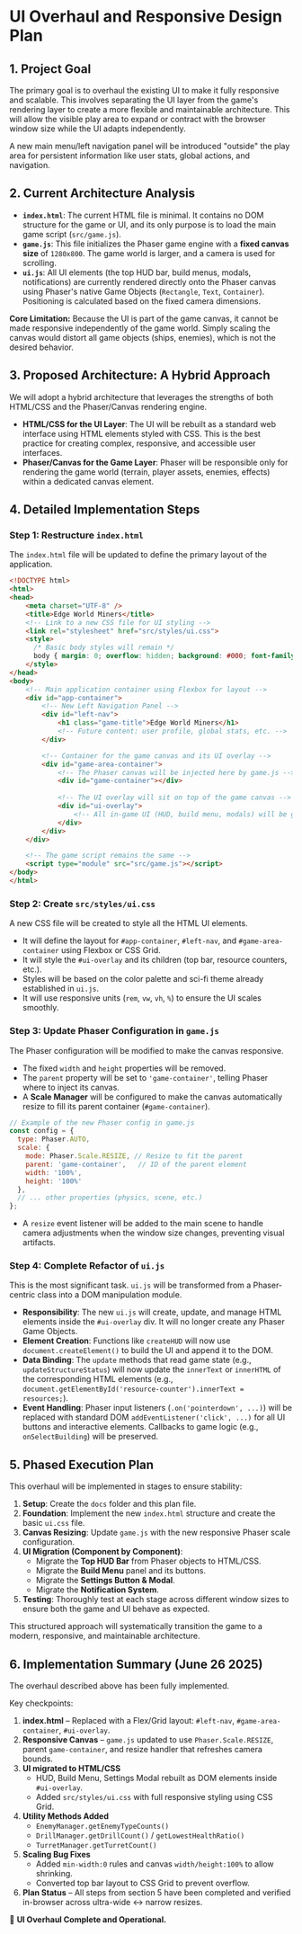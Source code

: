 # UI Overhaul and Responsive Design Plan

## 1. Project Goal

The primary goal is to overhaul the existing UI to make it fully responsive and scalable. This involves separating the UI layer from the game's rendering layer to create a more flexible and maintainable architecture. This will allow the visible play area to expand or contract with the browser window size while the UI adapts independently.

A new main menu/left navigation panel will be introduced "outside" the play area for persistent information like user stats, global actions, and navigation.

## 2. Current Architecture Analysis

*   **`index.html`**: The current HTML file is minimal. It contains no DOM structure for the game or UI, and its only purpose is to load the main game script (`src/game.js`).
*   **`game.js`**: This file initializes the Phaser game engine with a **fixed canvas size** of `1280x800`. The game world is larger, and a camera is used for scrolling.
*   **`ui.js`**: All UI elements (the top HUD bar, build menus, modals, notifications) are currently rendered directly onto the Phaser canvas using Phaser's native Game Objects (`Rectangle`, `Text`, `Container`). Positioning is calculated based on the fixed camera dimensions.

**Core Limitation:** Because the UI is part of the game canvas, it cannot be made responsive independently of the game world. Simply scaling the canvas would distort all game objects (ships, enemies), which is not the desired behavior.

## 3. Proposed Architecture: A Hybrid Approach

We will adopt a hybrid architecture that leverages the strengths of both HTML/CSS and the Phaser/Canvas rendering engine.

*   **HTML/CSS for the UI Layer**: The UI will be rebuilt as a standard web interface using HTML elements styled with CSS. This is the best practice for creating complex, responsive, and accessible user interfaces.
*   **Phaser/Canvas for the Game Layer**: Phaser will be responsible only for rendering the game world (terrain, player assets, enemies, effects) within a dedicated canvas element.

## 4. Detailed Implementation Steps

### Step 1: Restructure `index.html`

The `index.html` file will be updated to define the primary layout of the application.

```html
<!DOCTYPE html>
<html>
<head>
    <meta charset="UTF-8" />
    <title>Edge World Miners</title>
    <!-- Link to a new CSS file for UI styling -->
    <link rel="stylesheet" href="src/styles/ui.css">
    <style>
      /* Basic body styles will remain */
      body { margin: 0; overflow: hidden; background: #000; font-family: 'Rajdhani', sans-serif; }
    </style>
</head>
<body>
    <!-- Main application container using Flexbox for layout -->
    <div id="app-container">
        <!-- New Left Navigation Panel -->
        <div id="left-nav">
            <h1 class="game-title">Edge World Miners</h1>
            <!-- Future content: user profile, global stats, etc. -->
        </div>

        <!-- Container for the game canvas and its UI overlay -->
        <div id="game-area-container">
            <!-- The Phaser canvas will be injected here by game.js -->
            <div id="game-container"></div>
            
            <!-- The UI overlay will sit on top of the game canvas -->
            <div id="ui-overlay">
                <!-- All in-game UI (HUD, build menu, modals) will be generated here -->
            </div>
        </div>
    </div>

    <!-- The game script remains the same -->
    <script type="module" src="src/game.js"></script>
</body>
</html>
```

### Step 2: Create `src/styles/ui.css`

A new CSS file will be created to style all the HTML UI elements.

*   It will define the layout for `#app-container`, `#left-nav`, and `#game-area-container` using Flexbox or CSS Grid.
*   It will style the `#ui-overlay` and its children (top bar, resource counters, etc.).
*   Styles will be based on the color palette and sci-fi theme already established in `ui.js`.
*   It will use responsive units (`rem`, `vw`, `vh`, `%`) to ensure the UI scales smoothly.

### Step 3: Update Phaser Configuration in `game.js`

The Phaser configuration will be modified to make the canvas responsive.

*   The fixed `width` and `height` properties will be removed.
*   The `parent` property will be set to `'game-container'`, telling Phaser where to inject its canvas.
*   A **Scale Manager** will be configured to make the canvas automatically resize to fill its parent container (`#game-container`).

```javascript
// Example of the new Phaser config in game.js
const config = {
  type: Phaser.AUTO,
  scale: {
    mode: Phaser.Scale.RESIZE, // Resize to fit the parent
    parent: 'game-container',   // ID of the parent element
    width: '100%',
    height: '100%'
  },
  // ... other properties (physics, scene, etc.)
};
```
*   A `resize` event listener will be added to the main scene to handle camera adjustments when the window size changes, preventing visual artifacts.

### Step 4: Complete Refactor of `ui.js`

This is the most significant task. `ui.js` will be transformed from a Phaser-centric class into a DOM manipulation module.

*   **Responsibility**: The new `ui.js` will create, update, and manage HTML elements inside the `#ui-overlay` div. It will no longer create any Phaser Game Objects.
*   **Element Creation**: Functions like `createHUD` will now use `document.createElement()` to build the UI and append it to the DOM.
*   **Data Binding**: The `update` methods that read game state (e.g., `updateStructureStatus`) will now update the `innerText` or `innerHTML` of the corresponding HTML elements (e.g., `document.getElementById('resource-counter').innerText = resources;`).
*   **Event Handling**: Phaser input listeners (`.on('pointerdown', ...)`) will be replaced with standard DOM `addEventListener('click', ...)` for all UI buttons and interactive elements. Callbacks to game logic (e.g., `onSelectBuilding`) will be preserved.

## 5. Phased Execution Plan

This overhaul will be implemented in stages to ensure stability:

1.  **Setup**: Create the `docs` folder and this plan file.
2.  **Foundation**: Implement the new `index.html` structure and create the basic `ui.css` file.
3.  **Canvas Resizing**: Update `game.js` with the new responsive Phaser scale configuration.
4.  **UI Migration (Component by Component)**:
    *   Migrate the **Top HUD Bar** from Phaser objects to HTML/CSS.
    *   Migrate the **Build Menu** panel and its buttons.
    *   Migrate the **Settings Button & Modal**.
    *   Migrate the **Notification System**.
5.  **Testing**: Thoroughly test at each stage across different window sizes to ensure both the game and UI behave as expected.

This structured approach will systematically transition the game to a modern, responsive, and maintainable architecture.

## 6. Implementation Summary (June 26 2025)

The overhaul described above has been fully implemented.

Key checkpoints:

1. **index.html** – Replaced with a Flex/Grid layout: `#left-nav`, `#game-area-container`, `#ui-overlay`.
2. **Responsive Canvas** – `game.js` updated to use `Phaser.Scale.RESIZE`, parent `game-container`, and resize handler that refreshes camera bounds.
3. **UI migrated to HTML/CSS**
   * HUD, Build Menu, Settings Modal rebuilt as DOM elements inside `#ui-overlay`.
   * Added `src/styles/ui.css` with full responsive styling using CSS Grid.
4. **Utility Methods Added**
   * `EnemyManager.getEnemyTypeCounts()`
   * `DrillManager.getDrillCount()` / `getLowestHealthRatio()`
   * `TurretManager.getTurretCount()`
5. **Scaling Bug Fixes**
   * Added `min-width:0` rules and canvas `width/height:100%` to allow shrinking.
   * Converted top bar layout to CSS Grid to prevent overflow.
6. **Plan Status** – All steps from section 5 have been completed and verified in-browser across ultra-wide ↔︎ narrow resizes.

🎉 **UI Overhaul Complete and Operational.** 